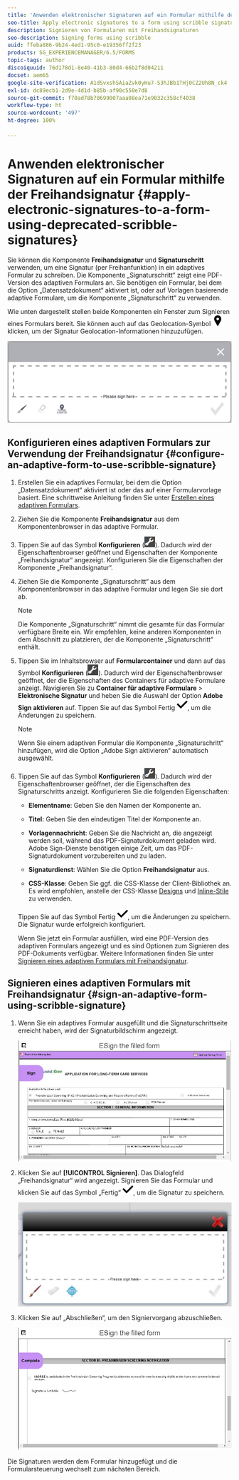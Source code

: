 ```yaml
---
title: 'Anwenden elektronischer Signaturen auf ein Formular mithilfe der Freihandsignatur '
seo-title: Apply electronic signatures to a form using scribble signatures
description: Signieren von Formularen mit Freihandsignaturen
seo-description: Signing forms using scribble
uuid: ffeba886-9b24-4ed1-95c0-e19356ff2f23
products: SG_EXPERIENCEMANAGER/6.5/FORMS
topic-tags: author
discoiquuid: 76d178d1-8e40-41b3-80d4-66b2f8d04211
docset: aem65
google-site-verification: A1dSvxshSAiaZvk0yHu7-S3hJBb1THj0CZ2Uh8N_ck4
exl-id: dc89ecb1-2d9e-4d1d-b85b-af90c550e7d8
source-git-commit: f70ad78b70699007aaa08ea71e9032c358cf4038
workflow-type: ht
source-wordcount: '497'
ht-degree: 100%

---
```


# Anwenden elektronischer Signaturen auf ein Formular mithilfe der Freihandsignatur {#apply-electronic-signatures-to-a-form-using-deprecated-scribble-signatures}

Sie können die Komponente **Freihandsignatur** und **Signaturschritt** verwenden, um eine Signatur (per Freihanfunktion) in ein adaptives Formular zu schreiben. Die Komponente „Signaturschritt“ zeigt eine PDF-Version des adaptiven Formulars an. Sie benötigen ein Formular, bei dem die Option „Datensatzdokument“ aktiviert ist, oder auf Vorlagen basierende adaptive Formulare, um die Komponente „Signaturschritt“ zu verwenden.

Wie unten dargestellt stellen beide Komponenten ein Fenster zum Signieren eines Formulars bereit. Sie können auch auf das Geolocation-Symbol ![aem_6_3_geolocation](assets/aem_6_3_geolocation.png) klicken, um der Signatur Geolocation-Informationen hinzuzufügen.

![Dialogfeld für Freihandsignatur](assets/scribble-signature.png)

## Konfigurieren eines adaptiven Formulars zur Verwendung der Freihandsignatur {#configure-an-adaptive-form-to-use-scribble-signature}

1. Erstellen Sie ein adaptives Formular, bei dem die Option „Datensatzdokument“ aktiviert ist oder das auf einer Formularvorlage basiert. Eine schrittweise Anleitung finden Sie unter [Erstellen eines adaptiven Formulars](creating-adaptive-form.md).
1. Ziehen Sie die Komponente **Freihandsignatur** aus dem Komponentenbrowser in das adaptive Formular.
1. Tippen Sie auf das Symbol **Konfigurieren** (![configure](assets/configure.png)). Dadurch wird der Eigenschaftenbrowser geöffnet und Eigenschaften der Komponente „Freihandsignatur“ angezeigt. Konfigurieren Sie die Eigenschaften der Komponente „Freihandsignatur“.
1. Ziehen Sie die Komponente „Signaturschritt“ aus dem Komponentenbrowser in das adaptive Formular und legen Sie sie dort ab.

   >[!NOTE]
   >
   >Die Komponente „Signaturschritt“ nimmt die gesamte für das Formular verfügbare Breite ein. Wir empfehlen, keine anderen Komponenten in dem Abschnitt zu platzieren, der die Komponente „Signaturschritt“ enthält.

1. Tippen Sie im Inhaltsbrowser auf **Formularcontainer** und dann auf das Symbol **Konfigurieren** (![](assets/configure.png)). Dadurch wird der Eigenschaftenbrowser geöffnet, der die Eigenschaften des Containers für adaptive Formulare anzeigt. Navigieren Sie zu **Container für adaptive Formulare** > **Elektronische Signatur** und heben Sie die Auswahl der Option **Adobe Sign aktivieren** auf. Tippen Sie auf das Symbol Fertig ![aem_6_3_forms_save](assets/aem_6_3_forms_save.png), um die Änderungen zu speichern.

   >[!NOTE]
   >
   >Wenn Sie einem adaptiven Formular die Komponente „Signaturschritt“ hinzufügen, wird die Option „Adobe Sign aktivieren“ automatisch ausgewählt.

1. Tippen Sie auf das Symbol **Konfigurieren** (![configure](assets/configure.png)). Dadurch wird der Eigenschaftenbrowser geöffnet, der die Eigenschaften des Signaturschritts anzeigt. Konfigurieren Sie die folgenden Eigenschaften:

   * **Elementname**: Geben Sie den Namen der Komponente an.

   * **Titel:** Geben Sie den eindeutigen Titel der Komponente an.
   * **Vorlagennachricht**: Geben Sie die Nachricht an, die angezeigt werden soll, während das PDF-Signaturdokument geladen wird. Adobe Sign-Dienste benötigen einige Zeit, um das PDF-Signaturdokument vorzubereiten und zu laden.
   * **Signaturdienst**: Wählen Sie die Option **Freihandsignatur** aus.

   * **CSS-Klasse**: Geben Sie ggf. die CSS-Klasse der Client-Bibliothek an. Es wird empfohlen, anstelle der CSS-Klasse [Designs](themes.md) und [Inline-Stile](inline-style-adaptive-forms.md) zu verwenden.

   Tippen Sie auf das Symbol Fertig ![aem_6_3_forms_save](assets/aem_6_3_forms_save.png), um die Änderungen zu speichern. Die Signatur wurde erfolgreich konfiguriert.

   Wenn Sie jetzt ein Formular ausfüllen, wird eine PDF-Version des adaptiven Formulars angezeigt und es sind Optionen zum Signieren des PDF-Dokuments verfügbar. Weitere Informationen finden Sie unter [Signieren eines adaptiven Formulars mit Freihandsignatur](signing-forms-using-scribble.md#sign-an-adaptive-form-using-scribble-signature).

## Signieren eines adaptiven Formulars mit Freihandsignatur {#sign-an-adaptive-form-using-scribble-signature}

1. Wenn Sie ein adaptives Formular ausgefüllt und die Signaturschrittseite erreicht haben, wird der Signaturbildschirm angezeigt.

   ![Signaturbildschirm für EchoSign-Seite](assets/esignscribblesign.jpg)

1. Klicken Sie auf **[!UICONTROL Signieren]**. Das Dialogfeld „Freihandsignatur“ wird angezeigt. Signieren Sie das Formular und klicken Sie auf das Symbol „Fertig“ ![aem_6_3_forms_save](assets/aem_6_3_forms_save.png), um die Signatur zu speichern.

   ![Dialogfeld für Freihandsignatur](assets/scribblewidget.jpg)

1. Klicken Sie auf „Abschließen“, um den Signiervorgang abzuschließen.

   ![Signiervorgang abschließen](assets/scribblecomplete.jpg)

Die Signaturen werden dem Formular hinzugefügt und die Formularsteuerung wechselt zum nächsten Bereich.
